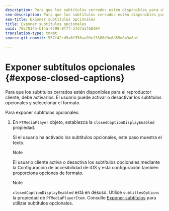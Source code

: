 ```yaml
---
description: Para que los subtítulos cerrados estén disponibles para el reproductor cliente, debe activarlos. El usuario puede activar o desactivar los subtítulos opcionales y seleccionar el formato.
seo-description: Para que los subtítulos cerrados estén disponibles para el reproductor cliente, debe activarlos. El usuario puede activar o desactivar los subtítulos opcionales y seleccionar el formato.
seo-title: Exponer subtítulos opcionales
title: Exponer subtítulos opcionales
uuid: 7057014a-b14a-4790-8f7f-37d7a1fb8194
translation-type: tm+mt
source-git-commit: 557f42cd9a6f356aa99e13386d9e8d65e043a6af

---
```



# Exponer subtítulos opcionales {#expose-closed-captions}

Para que los subtítulos cerrados estén disponibles para el reproductor cliente, debe activarlos. El usuario puede activar o desactivar los subtítulos opcionales y seleccionar el formato.

Para exponer subtítulos opcionales:

1. En `PTMediaPlayer` objeto, establezca la `closedCaptionDisplayEnabled` propiedad.

   Si el usuario ha activado los subtítulos opcionales, este paso muestra el texto.

   >[!NOTE]
   >
   >El usuario cliente activa o desactiva los subtítulos opcionales mediante la Configuración de accesibilidad de iOS y esta configuración también proporciona opciones de formato.

   >[!NOTE]
   >
   >`closedCaptionDisplayEnabled` está en desuso. Utilice `subtitlesOptions` la propiedad de `PTMediaPlayerItem`. Consulte [Exponer subtítulos](../../../tvsdk-3x-ios-prog/c-ios-closed-captioning-and-subtitles-ios/c-ios-closed-captioning-and-subtitles-reqts-ios/t-ios-subtitles-exposing-ios.md) para utilizar subtítulos opcionales.